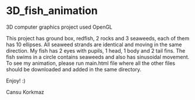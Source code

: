 # 3D_fish_animation
3D computer graphics project used OpenGL

This project has ground box, redfish, 2 rocks and 3 seaweeds, each of them has 10 ellipses. 
All seaweed strands are identical and moving in the same direction. 
My fish has 2 eyes with pupils, 1 head, 1 body and 2 tail fins. The fish swims in a circle contains seaweeds and also has sinusoidal movement. 
To see my animation, please run main.html file where all the other files should be downloaded and added in the same directory.

Enjoy! :)

Cansu Korkmaz



